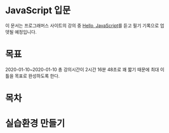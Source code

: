 # JavaScript 입문
이 문서는 프로그래머스 사이트의 강의 중 [Hello, JavaScript](https://programmers.co.kr/learn/courses/3#introduction)를 듣고 필기 기록으로 업뎃될 예정입니다.

# 목표
2020-01-10~2020-01-10
총 강의시간이 2시간 16분 48초로 꽤 짧기 때문에 최대 이틀을 목표로 완성하도록 한다.

# 목차

# 실습환경 만들기
